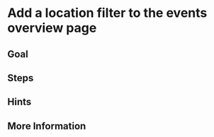 Add a location filter to the events overview page
=================================================

Goal
----


Steps
-----


Hints
-----


More Information
----------------

